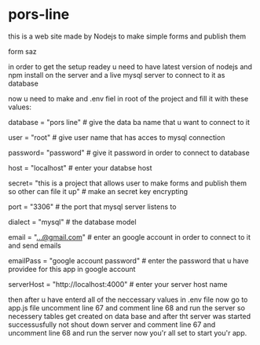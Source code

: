 # pors-line

this is a web site made by Nodejs to make simple forms and publish them

form saz

in order to get the setup readey u need to have latest version of nodejs and npm install on the server and a live mysql server to connect to it as database

now u need to make and .env fiel in root of the project and fill it with these values:

database = "pors line" # give the data ba name that u want to connect to it

user = "root" # give user name that has acces to mysql connection

password= "password" # give it password in order to connect to database

host = "localhost" # enter your databse host

secret= "this is a project that allows user to make forms and publish them so other can file it up" # make an secret key encrypting

port = "3306" # the port that mysql server listens to

dialect = "mysql" # the database model

email = "...@gmail.com" # enter an google account in order to connect to it and send emails

emailPass = "google account password" # enter the password that u have providee for this app in google account

serverHost = "http://localhost:4000" # enter your server host name

then after u have enterd all of the neccessary values in .env file now go to app.js file uncomment line 67 and comment line 68 and run the server so necessery tables get created on data base and after tht server was started successusfully not shout down server and comment line 67 and uncomment line 68 and run the server
now you'r all set to start you'r app.
